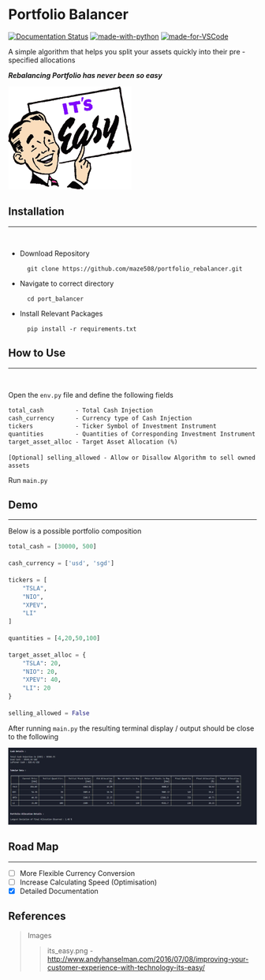 # Portfolio Balancer

[![Documentation Status](https://readthedocs.org/projects/ansicolortags/badge/?version=latest)](http://ansicolortags.readthedocs.io/?badge=latest) [![made-with-python](https://img.shields.io/badge/Made%20with-Python-1f425f.svg)](https://www.python.org/)      [![made-for-VSCode](https://img.shields.io/badge/Made%20for-VSCode-1f425f.svg)](https://code.visualstudio.com/)


A simple algorithm that helps you split your assets quickly into their pre - specified allocations 


***Rebalancing Portfolio has never been so easy***

![](images/its_easy.png)

## Installation
***
<br>

- Download Repository

        git clone https://github.com/maze508/portfolio_rebalancer.git

- Navigate to correct directory

        cd port_balancer

- Install Relevant Packages

        pip install -r requirements.txt


## How to Use
***
<br>

Open the `env.py` file and define the following fields

    total_cash         - Total Cash Injection
    cash_currency      - Currency type of Cash Injection
    tickers            - Ticker Symbol of Investment Instrument
    quantities         - Quantities of Corresponding Investment Instrument
    target_asset_alloc - Target Asset Allocation (%)

    [Optional] selling_allowed - Allow or Disallow Algorithm to sell owned assets

Run `main.py` 


## Demo
***

Below is a possible portfolio composition

```python
total_cash = [30000, 500] 

cash_currency = ['usd', 'sgd']

tickers = [
    "TSLA",
    "NIO",
    "XPEV",
    "LI"
]

quantities = [4,20,50,100]

target_asset_alloc = {
    "TSLA": 20,
    "NIO": 20,
    "XPEV": 40,
    "LI": 20
}

selling_allowed = False

```

After running `main.py` the resulting terminal display / output should be close to the following

![](images/portfolio_rebalancer_output.png)

## Road Map
***

- [ ] More Flexible Currency Conversion 
- [ ] Increase Calculating Speed (Optimisation)
- [x] Detailed Documentation

## References

> Images
>> its_easy.png - http://www.andyhanselman.com/2016/07/08/improving-your-customer-experience-with-technology-its-easy/
